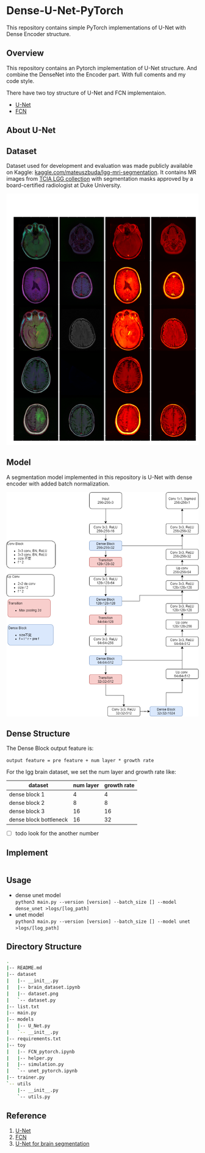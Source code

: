 # Dense-U-Net-PyTorch

This repository contains simple PyTorch implementations of U-Net with Dense Encoder structure.

## Overview

This repository contains an Pytorch implementation of U-Net structure.
And combine the DenseNet into the Encoder part.
With full coments and my code style.

There have two toy structure of U-Net and FCN implementaion.

- [U-Net](toy/unet_pytorch.ipynb)
- [FCN](toy/FCN_pytorch.ipynb)

## About U-Net

<!-- If you're new to U-Net structure, here's an abstract straight from the paper[1]:

There is large consent that successful training of deep networks requires many thousand annotated training samples. In this paper, we present a network and training strategy that relies on the strong use of data augmentation to use the available annotated samples more efficiently. The  architecture consists of a contracting path to capture context and a symmetric expanding path that enables precise localization. We show that such a network can be trained end-to-end from very
few images and outperforms the prior best method (a sliding-window convolutional network) on the ISBI challenge for segmentation of neuronal structures in electron microscopic stacks. Using the same network trained on transmitted light microscopy images (phase contrast and DIC) we won the ISBI cell tracking challenge 2015 in these categories by a large margin. Moreover, the network is fast. Segmentation of a 512x512 image takes less than a second on a recent GPU. -->

## Dataset

Dataset used for development and evaluation was made publicly available on Kaggle: [kaggle.com/mateuszbuda/lgg-mri-segmentation](https://www.kaggle.com/mateuszbuda/lgg-mri-segmentation).
It contains MR images from [TCIA LGG collection](https://wiki.cancerimagingarchive.net/display/Public/TCGA-LGG) with segmentation masks approved by a board-certified radiologist at Duke University.

![brain](imgs/dataset.png)

## Model

A segmentation model implemented in this repository is U-Net with dense encoder with added batch normalization.

![strucutre](imgs/structure.png)

## Dense Structure

The Dense Block output feature is:

`output feature = pre feature + num layer * growth rate`

For the lgg brain dataset, we set the num layer and growth rate like:

| dataset                | num layer | growth rate |
| ---------------------- | --------- | ----------- |
| dense block 1          | 4         | 4           |
| dense block 2          | 8         | 8           |
| dense block 3          | 16        | 16          |
| dense block bottleneck | 16        | 32          |



- [ ] todo look for the another number

## Implement

``` python

```

## Usage

- dense unet model  
`python3 main.py --version [version] --batch_size [] --model dense_unet >logs/[log_path]`
- unet model   
`python3 main.py --version [version] --batch_size [] --model unet >logs/[log_path]`




## Directory Structure

``` bash
.
|-- README.md
|-- dataset
|   |-- __init__.py
|   |-- brain_dataset.ipynb
|   |-- dataset.png
|   `-- dataset.py
|-- list.txt
|-- main.py
|-- models
|   |-- U_Net.py
|   `-- __init__.py
|-- requirements.txt
|-- toy
|   |-- FCN_pytorch.ipynb
|   |-- helper.py
|   |-- simulation.py
|   `-- unet_pytorch.ipynb
|-- trainer.py
`-- utils
    |-- __init__.py
    `-- utils.py
```

## Reference

1. [U-Net](https://arxiv.org/abs/1505.04597)
2. [FCN](https://arxiv.org/abs/1411.4038)
3. [U-Net for brain segmentation](https://github.com/mateuszbuda/brain-segmentation-pytorch)
